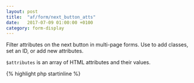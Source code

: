 ```yaml
---
layout: post
title:  "af/form/next_button_atts"
date:   2017-07-09 01:00:00 +0100
category: form-display
---
```


Filter attributes on the next button in multi-page forms. Use to add classes, set an ID, or add new attributes.

`$attributes` is an array of HTML attributes and their values.

{% highlight php startinline %}
<?php

function filter_next_button_attributes( $attributes, $field ) {
    $attributes['class'] .= ' button';
    
    return $attributes;
}
add_filter( 'af/form/next_button_atts', 'filter_next_button_attributes', 10, 2 );

{% endhighlight %}